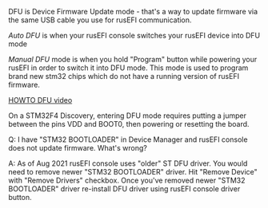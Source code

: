 

DFU is Device Firmware Update mode - that's a way to update firmware via the same USB cable you use for rusEFI communication.

*Auto DFU* is when your rusEFI console switches your rusEFI device into DFU mode

*Manual DFU* mode is when you hold "Program" button while powering your rusEFI in order to switch it into DFU mode. This mode is
used to program brand new stm32 chips which do not have a running version of rusEFI firmware.

[HOWTO DFU video](https://www.youtube.com/watch?v=VdvXYgv_acg)

On a STM32F4 Discovery, entering DFU mode requires putting a jumper between the pins VDD and BOOT0, then powering or resetting the board.


Q: I have "STM32 BOOTLOADER" in Device Manager and rusEFI console does not update firmware. What's wrong?

A: As of Aug 2021 rusEFI console uses "older" ST DFU driver. You would need to remove newer "STM32 BOOTLOADER" driver. Hit "Remove Device" with "Remove Drivers" checkbox. Once you've removed newer "STM32 BOOTLOADER" driver re-install DFU driver using rusEFI console driver button.